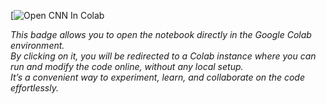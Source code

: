[![Open CNN In Colab](https://colab.research.google.com/drive/1VsN9I9S9Tx9TA-uedRoD5WLisuFD_lra)

*This badge allows you to open the notebook directly in the Google Colab environment.  
By clicking on it, you will be redirected to a Colab instance where you can run and modify the code online, without any local setup.  
It’s a convenient way to experiment, learn, and collaborate on the code effortlessly.*


